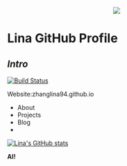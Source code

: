 <p align="center"><img src="https://i.giphy.com/RThN0hOS2GO4M.gif" /></p>


# Lina  GitHub Profile 
## _Intro_
 
 
[![Build Status](https://travis-ci.org/joemccann/dillinger.svg?branch=master)](https://travis-ci.org/joemccann/dillinger)
 
Website:zhanglina94.github.io
- About
- Projects
- Blog
- 
[![Lina's GitHub stats](https://github-readme-stats.vercel.app/api?username=secloverwang)](https://github.com/anuraghazra/github-readme-stats)
 
 
**AI!**
